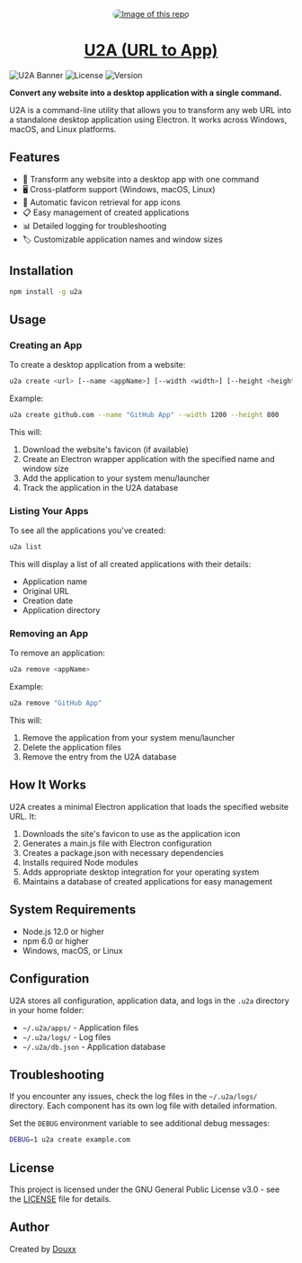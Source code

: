 <div align="center">
  <a href="#" style="display: block; text-align: center;">
    <img
      alt="Image of this repo"
      src="https://togp.xyz?owner=douxxtech&repo=urltoapp&theme=json-dark-all&cache=false"
      type="image/svg+xml"
      style="border-radius: 20px; overflow: hidden;"
    />
    <h1 align="center">U2A (URL to App)</h1>
  </a>
</div>

![U2A Banner](https://img.shields.io/badge/U2A-URL%20to%20App-blue)
![License](https://img.shields.io/badge/license-GPL--3.0-green)
![Version](https://img.shields.io/badge/version-1.0.0-orange)

**Convert any website into a desktop application with a single command.**

U2A is a command-line utility that allows you to transform any web URL into a standalone desktop application using Electron. It works across Windows, macOS, and Linux platforms.

## Features

- 🚀 Transform any website into a desktop app with one command
- 🖥️ Cross-platform support (Windows, macOS, Linux)
- 🔄 Automatic favicon retrieval for app icons
- 📋 Easy management of created applications
- 📊 Detailed logging for troubleshooting
- 🏷️ Customizable application names and window sizes

## Installation

```bash
npm install -g u2a
```

## Usage

### Creating an App

To create a desktop application from a website:

```bash
u2a create <url> [--name <appName>] [--width <width>] [--height <height>]
```

Example:
```bash
u2a create github.com --name "GitHub App" --width 1200 --height 800
```

This will:
1. Download the website's favicon (if available)
2. Create an Electron wrapper application with the specified name and window size
3. Add the application to your system menu/launcher
4. Track the application in the U2A database

### Listing Your Apps

To see all the applications you've created:

```bash
u2a list
```

This will display a list of all created applications with their details:
- Application name
- Original URL
- Creation date
- Application directory

### Removing an App

To remove an application:

```bash
u2a remove <appName>
```

Example:
```bash
u2a remove "GitHub App"
```

This will:
1. Remove the application from your system menu/launcher
2. Delete the application files
3. Remove the entry from the U2A database

## How It Works

U2A creates a minimal Electron application that loads the specified website URL. It:

1. Downloads the site's favicon to use as the application icon
2. Generates a main.js file with Electron configuration
3. Creates a package.json with necessary dependencies
4. Installs required Node modules
5. Adds appropriate desktop integration for your operating system
6. Maintains a database of created applications for easy management

## System Requirements

- Node.js 12.0 or higher
- npm 6.0 or higher
- Windows, macOS, or Linux

## Configuration

U2A stores all configuration, application data, and logs in the `.u2a` directory in your home folder:

- `~/.u2a/apps/` - Application files
- `~/.u2a/logs/` - Log files
- `~/.u2a/db.json` - Application database

## Troubleshooting

If you encounter any issues, check the log files in the `~/.u2a/logs/` directory. Each component has its own log file with detailed information.

Set the `DEBUG` environment variable to see additional debug messages:

```bash
DEBUG=1 u2a create example.com
```

## License

This project is licensed under the GNU General Public License v3.0 - see the [LICENSE](LICENSE) file for details.

## Author

Created by [Douxx](https://douxx.tech)
